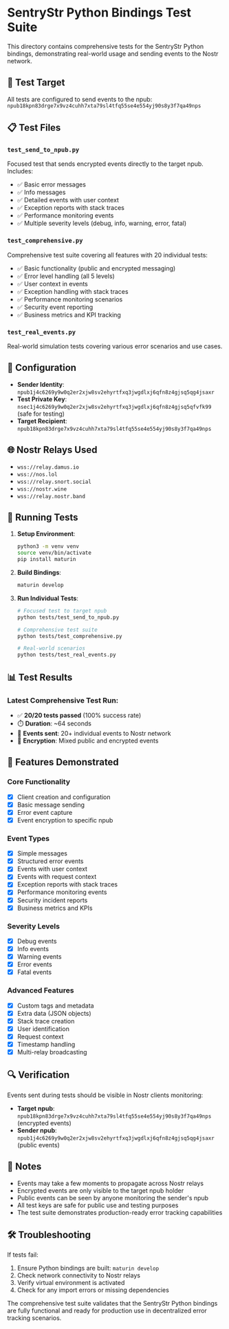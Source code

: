 # SentryStr Python Bindings Test Suite

This directory contains comprehensive tests for the SentryStr Python bindings, demonstrating real-world usage and sending events to the Nostr network.

## 🎯 Test Target

All tests are configured to send events to the npub: `npub18kpn83drge7x9vz4cuhh7xta79sl4tfq55se4e554yj90s8y3f7qa49nps`

## 📋 Test Files

### `test_send_to_npub.py`
Focused test that sends encrypted events directly to the target npub. Includes:
- ✅ Basic error messages
- ✅ Info messages
- ✅ Detailed events with user context
- ✅ Exception reports with stack traces
- ✅ Performance monitoring events
- ✅ Multiple severity levels (debug, info, warning, error, fatal)

### `test_comprehensive.py`
Comprehensive test suite covering all features with 20 individual tests:
- ✅ Basic functionality (public and encrypted messaging)
- ✅ Error level handling (all 5 levels)
- ✅ User context in events
- ✅ Exception handling with stack traces
- ✅ Performance monitoring scenarios
- ✅ Security event reporting
- ✅ Business metrics and KPI tracking

### `test_real_events.py`
Real-world simulation tests covering various error scenarios and use cases.

## 🔧 Configuration

- **Sender Identity**: `npub1j4c6269y9w0q2er2xjw8sv2ehyrtfxq3jwgdlxj6qfn8z4gjsq5qg4jsaxr`
- **Test Private Key**: `nsec1j4c6269y9w0q2er2xjw8sv2ehyrtfxq3jwgdlxj6qfn8z4gjsq5qfvfk99` (safe for testing)
- **Target Recipient**: `npub18kpn83drge7x9vz4cuhh7xta79sl4tfq55se4e554yj90s8y3f7qa49nps`

## 🌐 Nostr Relays Used

- `wss://relay.damus.io`
- `wss://nos.lol`
- `wss://relay.snort.social`
- `wss://nostr.wine`
- `wss://relay.nostr.band`

## 🚀 Running Tests

1. **Setup Environment**:
   ```bash
   python3 -m venv venv
   source venv/bin/activate
   pip install maturin
   ```

2. **Build Bindings**:
   ```bash
   maturin develop
   ```

3. **Run Individual Tests**:
   ```bash
   # Focused test to target npub
   python tests/test_send_to_npub.py

   # Comprehensive test suite
   python tests/test_comprehensive.py

   # Real-world scenarios
   python tests/test_real_events.py
   ```

## 📊 Test Results

### Latest Comprehensive Test Run:
- ✅ **20/20 tests passed** (100% success rate)
- ⏱️ **Duration**: ~64 seconds
- 📡 **Events sent**: 20+ individual events to Nostr network
- 🔐 **Encryption**: Mixed public and encrypted events

## 🎉 Features Demonstrated

### Core Functionality
- [x] Client creation and configuration
- [x] Basic message sending
- [x] Error event capture
- [x] Event encryption to specific npub

### Event Types
- [x] Simple messages
- [x] Structured error events
- [x] Events with user context
- [x] Events with request context
- [x] Exception reports with stack traces
- [x] Performance monitoring events
- [x] Security incident reports
- [x] Business metrics and KPIs

### Severity Levels
- [x] Debug events
- [x] Info events
- [x] Warning events
- [x] Error events
- [x] Fatal events

### Advanced Features
- [x] Custom tags and metadata
- [x] Extra data (JSON objects)
- [x] Stack trace creation
- [x] User identification
- [x] Request context
- [x] Timestamp handling
- [x] Multi-relay broadcasting

## 🔍 Verification

Events sent during tests should be visible in Nostr clients monitoring:
- **Target npub**: `npub18kpn83drge7x9vz4cuhh7xta79sl4tfq55se4e554yj90s8y3f7qa49nps` (encrypted events)
- **Sender npub**: `npub1j4c6269y9w0q2er2xjw8sv2ehyrtfxq3jwgdlxj6qfn8z4gjsq5qg4jsaxr` (public events)

## 📝 Notes

- Events may take a few moments to propagate across Nostr relays
- Encrypted events are only visible to the target npub holder
- Public events can be seen by anyone monitoring the sender's npub
- All test keys are safe for public use and testing purposes
- The test suite demonstrates production-ready error tracking capabilities

## 🛠️ Troubleshooting

If tests fail:
1. Ensure Python bindings are built: `maturin develop`
2. Check network connectivity to Nostr relays
3. Verify virtual environment is activated
4. Check for any import errors or missing dependencies

The comprehensive test suite validates that the SentryStr Python bindings are fully functional and ready for production use in decentralized error tracking scenarios.